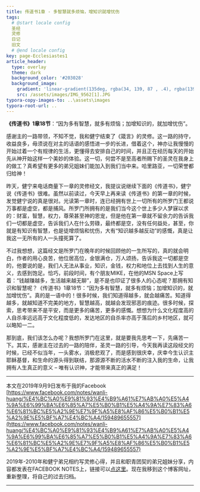 ```yaml
---
title: 传道书1章 - 多智慧就多烦恼，增知识就增忧伤
tags: 
  # @start locale config
  圣经
  灵修
  日记
  旧文
  # @end locale config
key: page-Ecclesiastes1
article_header:
  type: overlay
  theme: dark
  background_color: '#203028'
  background_image:
    gradient: 'linear-gradient(135deg, rgba(34, 139, 87 , .4), rgba(139, 34, 139, .4))'
    src: /assets/images/IMG_9562[1].JPG
typora-copy-images-to: ..\assets\images
typora-root-url: ..
---
```


**《传道书》1章18节**：“因为多有智慧，就多有烦恼；加增知识的，就加增忧伤”。

<!--more-->

感谢主的一路带领，不知不觉，我和健宁结束了《箴言》的灵修。这一路的持守，收益良多，毋须说在对主的话语的感悟进一步的长进，借着这个，神亦让我慢慢的开始过着一个有规律的生活，更懂得去安排自己的时间，并且正在经历每天的开始先从神开始这样一个美妙的体验。这一切，何尝不是至高者所赐下的圣灵在我身上的做工？真希望有更多的弟兄姐妹们能加入到我们当中来。哈里路亚，一切荣誉都归给神！

昨天，健宁来电话商量下一章的灵修经文，我提议说继续下面的《传道书》，健宁说《传道书》很难。虽然以前读过，今天早上再来读《传道书》的第一章的时候，发觉健宁说的真是很对。光读第一章时，连已经拥有世上一切所有的所罗门王都说万事都是虚空，都是捕风。所罗门所拥有的是我们当今这个世上多少人梦寐以求的：财富，智慧，权力，尊荣甚至神的恩宠，但是他在第一章就不留余力的告诉我们一切都是虚空，告诉我们人在什么劳碌，最终都是空，没有任何益处，甚至，你就是有知识有智慧，也是徒增烦恼和忧伤，大有“知识越多越反动”的感慨，真是让我这一无所有的人一头撞死算了。

不过我想想，这篇经文是所罗门在晚年的时候回顾他的一生所写的，真的就会明白，作者的用心良苦，他位居高位，金银满仓，万人颂扬，告诉我这一切都是空的，他要说的是，我们人无法从事业，知识，金钱，权力和地位上去找到人生的意义，去感到饱足。恰巧，前段时间，有个朋友MIKE，在他的MSN Space上写着：“钱越赚越多，生活越来越无聊”，是不是也印证了很多人的心态呢？那拥有知识和智慧呢？《传道书》1章18节：“因为多有智慧，就多有烦恼；加增知识的，就加增忧伤”。真的是一语中的！很多时候，我们知道得越多，就会越痛苦。知道得越多，就越知道不完美的地方，智慧越高，就越会发现邪恶的痕迹。很多时候，探索，思考带来不是平安，而是更多的痛苦，更多的感慨。想想为什么文化程度高的人自杀率远远高于文化程度低的，发达地区的自杀率亦高于落后的乡村地区，就可以略知一二。

那到底，我们该怎么办呢？我想所罗门在这里，就是要我先思考一下，先痛苦一下。其实，感谢主在过去的一路的陪伴，圣灵一路的引导，今天我再读这段经文的时候，已经不似当年，一头雾水，消极悲观了，而是感到很庆幸，庆幸今生认识主耶稣基督，和生命的源头得到联结，那源源不断的活水不断的注入我的生命，让我拥有人生真正的意义 – 唯有认识神，才能带来真正的满足！

---

本文在2019年9月9日发布于我的Facebook [https://www.facebook.com/notes/wanli-huang/%E4%BC%A0%E9%81%93%E4%B9%A61%E7%AB%A0%E5%A4%9A%E6%99%BA%E6%85%A7%E5%B0%B1%E5%A4%9A%E7%83%A6%E6%81%BC%E5%A2%9E%E7%9F%A5%E8%AF%86%E5%B0%B1%E5%A2%9E%E5%BF%A7%E4%BC%A4/159489655557](https://www.facebook.com/notes/wanli-huang/%E4%BC%A0%E9%81%93%E4%B9%A61%E7%AB%A0%E5%A4%9A%E6%99%BA%E6%85%A7%E5%B0%B1%E5%A4%9A%E7%83%A6%E6%81%BC%E5%A2%9E%E7%9F%A5%E8%AF%86%E5%B0%B1%E5%A2%9E%E5%BF%A7%E4%BC%A4/159489655557)

2019年-2010年和健宁弟兄相约写灵修心得，并且和职青团契的弟兄姐妹分享，内容都发表在FACEBOOK NOTES上，链接可以[点这里](https://www.facebook.com/wanli.huang/notes)。现在我移到这个博客网址，重新整理，将自己的过去归档。

---



